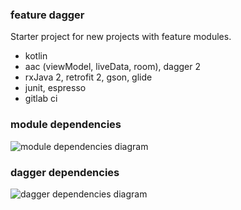 ### feature dagger
Starter project for new projects with feature modules.
+ kotlin
+ aac (viewModel, liveData, room), dagger 2
+ rxJava 2, retrofit 2, gson, glide
+ junit, espresso
+ gitlab ci


### module dependencies
![module dependencies diagram](https://i.imgur.com/31kSv5E.png)

### dagger dependencies
![dagger dependencies diagram](blob:https://imgur.com/18e4410a-1b30-4067-a2f8-b6a0a731983d)